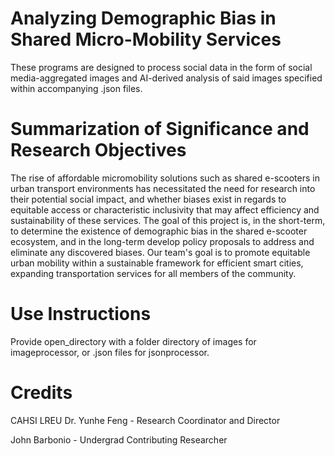 # Analyzing Demographic Bias in Shared Micro-Mobility Services #
These programs are designed to process social data in the form of social media-aggregated images and
AI-derived analysis of said images specified within accompanying .json files.

# Summarization of Significance and Research Objectives #
The rise of affordable micromobility solutions such as shared e-scooters in urban transport environments
has necessitated the need for research into their potential social impact, and whether biases exist in
regards to equitable access or characteristic inclusivity that may affect efficiency and sustainability of
these services. The goal of this project is, in the short-term, to determine the existence of demographic
bias in the shared e-scooter ecosystem, and in the long-term develop policy proposals to address and
eliminate any discovered biases. Our team's goal is to promote equitable urban mobility within a sustainable
framework for efficient smart cities, expanding transportation services for all members of the community.

# Use Instructions #
Provide open_directory with a folder directory of images for imageprocessor, or .json files for jsonprocessor. 

# Credits #
CAHSI LREU
Dr. Yunhe Feng - Research Coordinator and Director

John Barbonio - Undergrad Contributing Researcher
